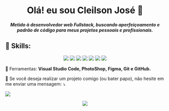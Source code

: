 <h1 align='center'> Olá! eu sou Cleilson José 👋 </h1>
<h5 align='center'> Metido à desenvolvedor web Fullstack, buscando aperfeiçoamento e padrão de código para meus projetos pessoais e profissionais. </h5>

<h2>🦄 Skills:</h2>
<p align="center">
  <img src="https://img.shields.io/badge/HTML-239120?style=for-the-badge&logo=html5&logoColor=white">
  <img src="https://img.shields.io/badge/CSS-239120?&style=for-the-badge&logo=css3&logoColor=white">
  <img src="https://img.shields.io/badge/JavaScript-F7DF1E?style=for-the-badge&logo=javascript&logoColor=black">
  <img src="https://img.shields.io/badge/Node.js-43853D?style=for-the-badge&logo=node.js&logoColor=white">
  <img  src="https://img.shields.io/badge/MySQL-00000F?style=for-the-badge&logo=mysql&logoColor=white">
  <img  src="https://img.shields.io/badge/Java-563D7C?style=for-the-badge&logo=java&logoColor=white">
  <img src="https://img.shields.io/badge/Python-0769AD?style=for-the-badge&logo=python&logoColor=white">
</p>
<p align="left">
  💼 Ferramentas: <strong>Visual Studio Code, PhotoShop, Figma, Git e GitHub.</strong>
</p>
<p align = "left">    💌 Se você deseja realizar um projeto comigo (ou bater papo), não hesite em me enviar uma mensagem: ⤵️ </p>

<p align="left">
  
<a href="https://www.linkedin.com/in/cleilson-josé-5b6b7976/" alt="Linkedin">
  <img src="https://img.shields.io/badge/-Linkedin-0e76a8?style=for-the-badge&logo=Linkedin&logoColor=white&link=https://www.linkedin.com/in/cleilson-josé-5b6b7976/" />
</a>
  
</p>

  
<p align = "center">
  <img src = "https://github-readme-stats.vercel.app/api/top-langs/?username=cleilsonjose&hide=css,java,html&theme=tokyonight">
</p>
